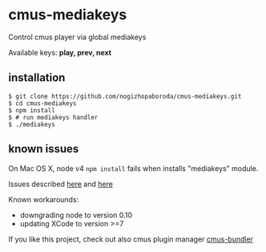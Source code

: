 # cmus-mediakeys
Control cmus player via global mediakeys

Available keys: **play, prev, next**

## installation
```shell
$ git clone https://github.com/nogizhopaboroda/cmus-mediakeys.git
$ cd cmus-mediakeys
$ npm install
$ # run mediakeys handler
$ ./mediakeys
```

## known issues

On Mac OS X, node v4 `npm install` fails when installs "mediakeys" module.

Issues described [here](https://github.com/nogizhopaboroda/cmus-mediakeys/issues/1) and [here]( https://github.com/tcr/mediakeys/issues/3)

Known workarounds:

- downgrading node to version 0.10
- updating XCode to version >=7


If you like this project, check out also cmus plugin manager [cmus-bundler](https://github.com/nogizhopaboroda/cmus-bundler)
